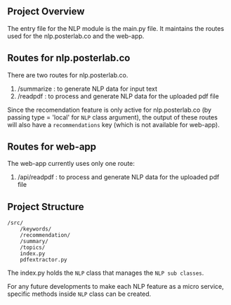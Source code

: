 ## Project Overview
The entry file for the NLP module is the main.py file. It maintains the routes used for the nlp.posterlab.co and 
the web-app. 

## Routes for nlp.posterlab.co

There are two routes for nlp.posterlab.co.

1. /summarize : to generate NLP data for input text
2. /readpdf : to process and generate NLP data for the uploaded pdf file

Since the recomendation feature is only active for nlp.posterlab.co (by passing type = 'local' for `NLP` class argument), the output of these routes will also have a `recommendations` key (which is not available for web-app). 
## Routes for web-app
The web-app currently uses only one route:

1. /api/readpdf : to process and generate NLP data for the uploaded pdf file

## Project Structure
```
/src/
    /keywords/
    /recommendation/
    /summary/
    /topics/
    index.py
    pdfextractor.py

```
The index.py holds the `NLP` class that manages the `NLP sub classes`.

For any future developments to make each NLP feature as a micro service, specific methods inside ```NLP``` class can be created. 
